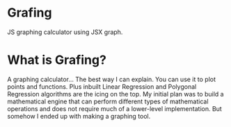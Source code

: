 # Grafing
JS graphing calculator using JSX graph.

# What is Grafing?

A graphing calculator... The best way I can explain. You can use it to plot points and functions. Plus inbuilt Linear Regression and Polygonal Regression algorithms are the icing on the top. My initial plan was to build a mathematical engine that can perform different types of mathematical operations and does not require much of a lower-level implementation. But somehow I ended up with making a graphing tool.
